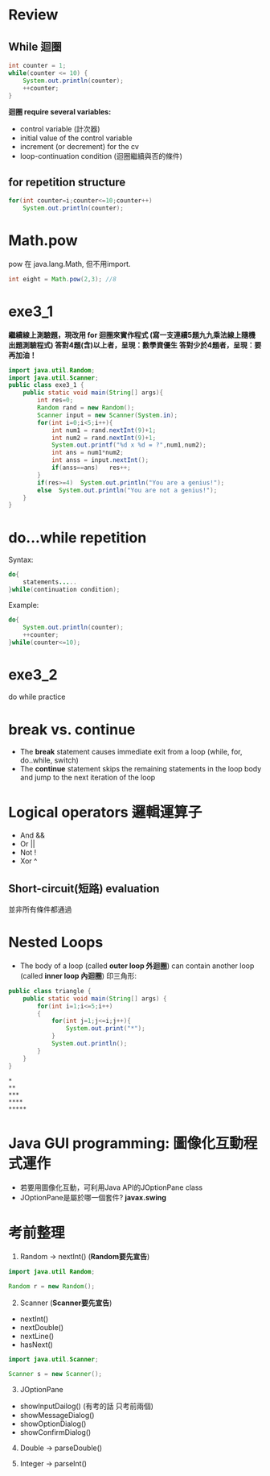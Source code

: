 # Review 
## While 迴圈
```java
int counter = 1;
while(counter <= 10) {
    System.out.println(counter);
    ++counter;
}
```
**迴圈 require several variables:**
* control variable (計次器)
* initial value of the control variable
* increment (or decrement) for the cv
* loop-continuation condition (迴圈繼續與否的條件)

## for repetition structure
```java
for(int counter=i;counter<=10;counter++)
    System.out.println(counter);
```

# Math.pow
pow 在 java.lang.Math, 但不用import.
```java
int eight = Math.pow(2,3); //8
```

# exe3_1
**繼續線上測驗題，現改用 for 迴圈來實作程式 (寫一支連續5題九九乘法線上隨機出題測驗程式)
答對4題(含)以上者，呈現：數學資優生
答對少於4題者，呈現：要再加油！**
```java
import java.util.Random;
import java.util.Scanner;
public class exe3_1 {
    public static void main(String[] args){
        int res=0;
        Random rand = new Random();
        Scanner input = new Scanner(System.in);
        for(int i=0;i<5;i++){
            int num1 = rand.nextInt(9)+1;
            int num2 = rand.nextInt(9)+1;
            System.out.printf("%d x %d = ?",num1,num2);
            int ans = num1*num2;
            int anss = input.nextInt();
            if(anss==ans)   res++; 
        }
        if(res>=4)  System.out.println("You are a genius!");
        else  System.out.println("You are not a genius!");
    }
}
```

# do...while repetition
Syntax:
```java
do{
    statements.....
}while(continuation condition);
```
Example:
```java
do{
    System.out.println(counter);
    ++counter;
}while(counter<=10);
```

# exe3_2
do while practice

# break vs. continue
* The **break** statement causes immediate exit from a loop (while, for, do..while, switch)
* The **continue** statement skips the remaining statements in the loop body and jump to the next iteration of the loop

# Logical operators 邏輯運算子
* And &&
* Or ||
* Not !
* Xor ^

## Short-circuit(短路) evaluation 
並非所有條件都通過

# Nested Loops
* The body of a loop (called **outer loop 外迴圈**) can contain another loop (called **inner loop 內迴圈**)
印三角形:
```java
public class triangle {
    public static void main(String[] args) {
        for(int i=1;i<=5;i++)
        {
            for(int j=1;j<=i;j++){
                System.out.print("*");
            }
            System.out.println();
        }
    }
}
```
```
*
**
***
****
*****
```

# Java GUI programming: 圖像化互動程式運作
* 若要用圖像化互動，可利用Java API的JOptionPane class
* JOptionPane是屬於哪一個套件? **javax.swing**

# 考前整理
1. Random -> nextInt() (**Random要先宣告**)
```java
import java.util Random;

Random r = new Random();
```
2. Scanner (**Scanner要先宣告**)
* nextInt()
* nextDouble()
* nextLine()
* hasNext()
```java
import java.util.Scanner;

Scanner s = new Scanner();
```

3. JOptionPane
* showInputDailog() (有考的話 只考前兩個)
* showMessageDialog()
* showOptionDialog()
* showConfirmDialog()

4. Double -> parseDouble()

5. Integer -> parseInt()